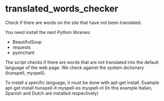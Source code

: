 # translated_words_checker
Check if there are words on the site that have not been translated.

You need install the next Python libraries:
 * BeautifulSoup
 * requests
 * pyenchant

The script checks if there are words that are not translated into the default language of the web page. We check against the system dictionary (hunspell, myspell).

To install a specific language, it must be done with apt-get install. Example apt-get install hunspell-it myspell-es myspell-nl (In this example Italian, Spanish and Dutch are installed respectively)
